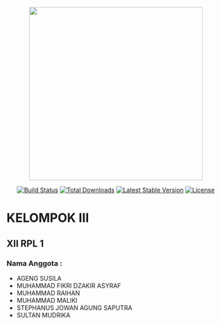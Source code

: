 <p align="center"><a href="https://laravel.com" target="_blank"><img src="https://raw.githubusercontent.com/laravel/art/master/logo-lockup/5%20SVG/2%20CMYK/1%20Full%20Color/laravel-logolockup-cmyk-red.svg" width="400"></a></p>

<p align="center">
<a href="https://travis-ci.org/laravel/framework"><img src="https://travis-ci.org/laravel/framework.svg" alt="Build Status"></a>
<a href="https://packagist.org/packages/laravel/framework"><img src="https://poser.pugx.org/laravel/framework/d/total.svg" alt="Total Downloads"></a>
<a href="https://packagist.org/packages/laravel/framework"><img src="https://poser.pugx.org/laravel/framework/v/stable.svg" alt="Latest Stable Version"></a>
<a href="https://packagist.org/packages/laravel/framework"><img src="https://poser.pugx.org/laravel/framework/license.svg" alt="License"></a>
</p>

# KELOMPOK III
## XII RPL 1
### Nama Anggota :
  <ul>
  <li>AGENG SUSILA</li>
  <li>MUHAMMAD FIKRI DZAKIR ASYRAF</li>
  <li>MUHAMMAD RAIHAN</li>
  <li>MUHAMMAD MALIKI</li>
  <li>STEPHANUS JOWAN AGUNG SAPUTRA</li>
  <li>SULTAN MUDRIKA</li>
  </ul>
